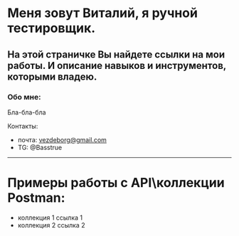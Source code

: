 # Меня зовут Виталий, я ручной тестировщик. 
На этой страничке Вы найдете ссылки на мои работы.
И описание навыков и инструментов, которыми владею.
---
### Обо мне:
Бла-бла-бла

Контакты:
- почта: vezdeborg@gmail.com  
- TG: @Basstrue

---
# Примеры работы с API\коллекции Postman:
- коллекция 1
ссылка 1
- коллекция 2
ссылка 2
